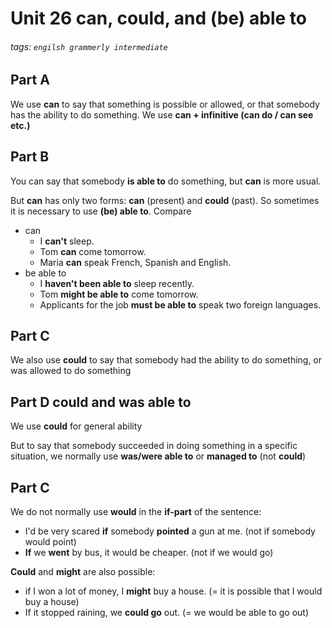 # Unit 26 can, could, and (be) able to
###### tags: `engilsh grammerly intermediate`

## Part A 
We use **can** to say that something is possible or allowed, or that somebody has the ability to do something. We use **can + infinitive (can do / can see etc.)**

## Part B
You can say that somebody **is able to** do something, but **can** is more usual.

But **can** has only two forms: **can** (present) and **could** (past). So sometimes it is necessary to use **(be) able to**. Compare
- can
    - I **can't** sleep.
    - Tom **can** come tomorrow.
    - Maria **can** speak French, Spanish and English.
- be able to
    - I **haven't been able to** sleep recently.
    - Tom **might be able to** come tomorrow.
    - Applicants for the job **must be able to** speak two foreign languages.

## Part C
We also use **could** to say that somebody had the ability to do something, or was allowed to do something

## Part D could and was able to
We use **could** for general ability

But to say that somebody succeeded in doing something in a specific situation, we normally use **was/were able to** or **managed to** (not **could**)

## Part C
We do not normally use **would** in the **if-part** of the sentence:
- I'd be very scared **if** somebody **pointed** a gun at me. (not if somebody would point)
- **If** we **went** by bus, it would be cheaper. (not if we would go)

**Could** and **might** are also possible:
- if I won a lot of money, I **might** buy a house. (= it is possible that I would buy a house)
- If it stopped raining, we **could go** out. (= we would be able to go out)
